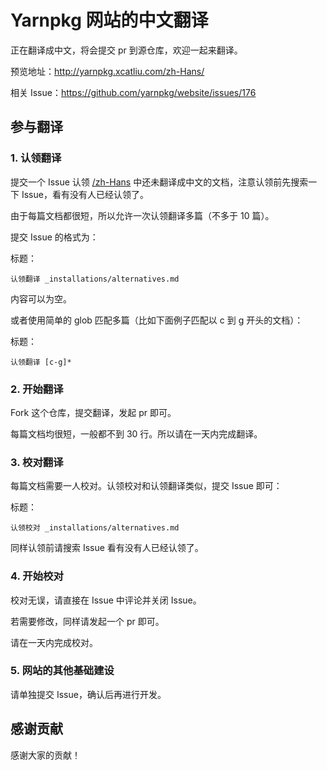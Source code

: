 # Yarnpkg 网站的中文翻译

正在翻译成中文，将会提交 pr 到源仓库，欢迎一起来翻译。

预览地址：http://yarnpkg.xcatliu.com/zh-Hans/

相关 Issue：https://github.com/yarnpkg/website/issues/176

## 参与翻译

### 1. 认领翻译

提交一个 Issue 认领 [/zh-Hans](https://github.com/xcatliu/yarnpkg-website/tree/master/zh-Hans) 中还未翻译成中文的文档，注意认领前先搜索一下 Issue，看有没有人已经认领了。

由于每篇文档都很短，所以允许一次认领翻译多篇（不多于 10 篇）。

提交 Issue 的格式为：

标题：

```
认领翻译 _installations/alternatives.md
```

内容可以为空。

或者使用简单的 glob 匹配多篇（比如下面例子匹配以 c 到 g 开头的文档）：

标题：

```
认领翻译 [c-g]*
```

### 2. 开始翻译

Fork 这个仓库，提交翻译，发起 pr 即可。

每篇文档均很短，一般都不到 30 行。所以请在一天内完成翻译。

### 3. 校对翻译

每篇文档需要一人校对。认领校对和认领翻译类似，提交 Issue 即可：

标题：

```
认领校对 _installations/alternatives.md
```

同样认领前请搜索 Issue 看有没有人已经认领了。

### 4. 开始校对

校对无误，请直接在 Issue 中评论并关闭 Issue。

若需要修改，同样请发起一个 pr 即可。

请在一天内完成校对。

### 5. 网站的其他基础建设

请单独提交 Issue，确认后再进行开发。

## 感谢贡献

感谢大家的贡献！
